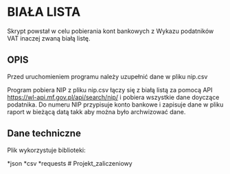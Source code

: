 # BIAŁA LISTA 

Skrypt powstał w celu pobierania kont bankowych  z Wykazu podatników VAT inaczej zwaną białą listę. 



## OPIS 

Przed uruchomieniem programu należy uzupełnić dane w pliku nip.csv

Program pobiera NIP z pliku nip.csv łączy się z białą listą za pomocą API https://wl-api.mf.gov.pl/api/search/nip/  i pobiera wszystkie dane doyczące podatnika.
Do numeru NIP przypisuje konto bankowe  i zapisuje dane w pliku raport  w bieżącą datą takk aby można było archwizować dane.



## Dane techniczne 

Plik wykorzystuje biblioteki:

 *json
 *csv
 *requests
#   P r o j e k t _ z a l i c z e n i o w y  
 
